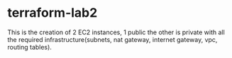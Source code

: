 # terraform-lab2
This is the creation of 2 EC2 instances, 1 public the other is private with all the required infrastructure(subnets, nat gateway, internet gateway, vpc, routing tables).